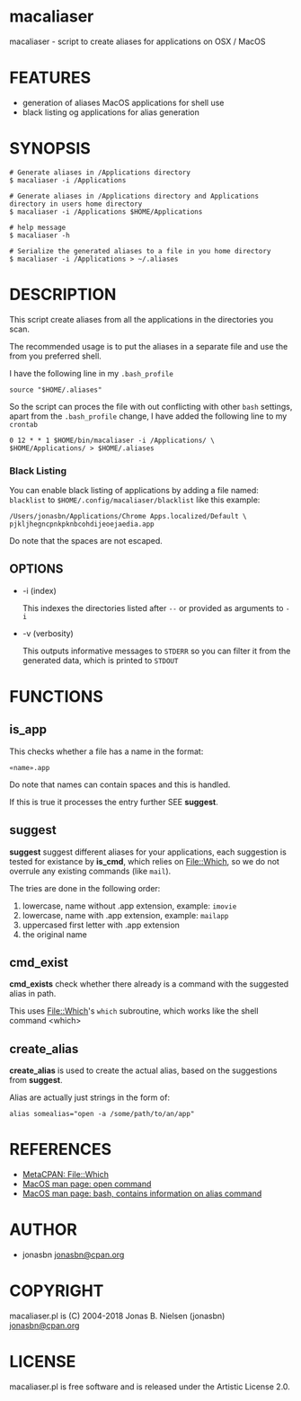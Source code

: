 # macaliaser

macaliaser - script to create aliases for applications on OSX / MacOS

# FEATURES

- generation of aliases MacOS applications for shell use
- black listing og applications for alias generation

# SYNOPSIS

    # Generate aliases in /Applications directory
    $ macaliaser -i /Applications

    # Generate aliases in /Applications directory and Applications directory in users home directory
    $ macaliaser -i /Applications $HOME/Applications

    # help message
    $ macaliaser -h

    # Serialize the generated aliases to a file in you home directory
    $ macaliaser -i /Applications > ~/.aliases

# DESCRIPTION

This script create aliases from all the applications in the directories you scan.

The recommended usage is to put the aliases in a separate file and use
the from you preferred shell.

I have the following line in my `.bash_profile`

    source "$HOME/.aliases"

So the script can proces the file with out conflicting with other `bash`
settings, apart from the `.bash_profile` change, I have added the
following line to my `crontab`

    0 12 * * 1 $HOME/bin/macaliaser -i /Applications/ \
    $HOME/Applications/ > $HOME/.aliases

### Black Listing

You can enable black listing of applications by adding a file named:
`blacklist` to `$HOME/.config/macaliaser/blacklist` like this example:

    /Users/jonasbn/Applications/Chrome Apps.localized/Default \
    pjkljhegncpnkpknbcohdijeoejaedia.app

Do note that the spaces are not escaped.

## OPTIONS

- -i (index)

    This indexes the directories listed after `--` or provided as arguments to `-i`

- -v (verbosity)

    This outputs informative messages to `STDERR` so you can filter it from the generated
    data, which is printed to `STDOUT`

# FUNCTIONS

## is\_app

This checks whether a file has a name in the format:

    «name».app

Do note that names can contain spaces and this is handled.

If this is true it processes the entry further SEE **suggest**.

## suggest

**suggest** suggest different aliases for your applications, each
suggestion is tested for existance by **is\_cmd**, which relies on [File::Which](https://metacpan.org/pod/File::Which),
so we do not overrule any existing commands (like `mail`).

The tries are done in the following order:

1. lowercase, name without .app extension, example: `imovie`
2. lowercase, name with .app extension, example: `mailapp`
3. uppercased first letter with .app extension
4. the original name

## cmd\_exist

**cmd\_exists** check whether there already is a command with the
suggested alias in path.

This uses [File::Which](https://metacpan.org/pod/File::Which)'s `which` subroutine, which works like the shell command &lt;which>

## create\_alias

**create\_alias** is used to create the actual alias, based on the suggestions
from **suggest**.

Alias are actually just strings in the form of:

    alias somealias="open -a /some/path/to/an/app"

# REFERENCES

- [MetaCPAN: File::Which](https://metacpan.org/pod/File::Which)
- [MacOS man page: open command](https://developer.apple.com/legacy/library/documentation/Darwin/Reference/ManPages/man1/open.1.html)
- [MacOS man page: bash, contains information on alias command](https://developer.apple.com/legacy/library/documentation/Darwin/Reference/ManPages/man1/bash.1.html)

# AUTHOR

- jonasbn <jonasbn@cpan.org>

# COPYRIGHT

macaliaser.pl is (C) 2004-2018 Jonas B. Nielsen (jonasbn)
<jonasbn@cpan.org>

# LICENSE

macaliaser.pl is free software and is released under the Artistic
License 2.0.
